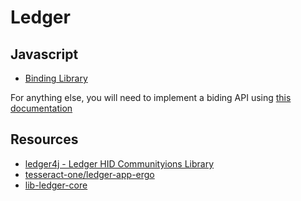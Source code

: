 # Ledger


## Javascript

- [Binding Library](https://github.com/anon-br/ledgerjs-hw-app-ergo)


For anything else, you will need to implement a biding API using [this documentation](https://docs.google.com/document/d/1z8nIlRmPhwcKzyZ2jZYYkaFDtLt8pgvnRWrT5zJJ_Tw/edit?pli=1#heading=h.hag83gqtujji)



## Resources 
- [ledger4j - Ledger HID Communityions Library](https://github.com/aionnetwork/ledger4j) 
- [tesseract-one/ledger-app-ergo](https://github.com/tesseract-one/ledger-app-ergo)
- [lib-ledger-core](https://github.com/LedgerHQ/lib-ledger-core)
